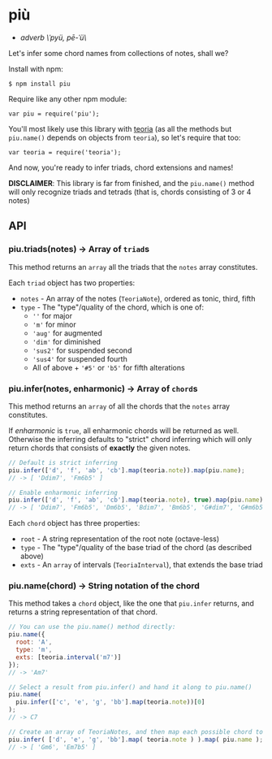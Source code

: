 # più
 - *adverb \\ˈpyü, pē-ˈü\\*

Let's infer some chord names from collections of notes, shall we?

Install with npm:

    $ npm install piu

Require like any other npm module:

    var piu = require('piu');

You'll most likely use this library with [teoria](https://github.com/saebekassebil/teoria)
(as all the methods but `piu.name()` depends on objects from `teoria`),
so let's require that too:

    var teoria = require('teoria');

And now, you're ready to infer triads, chord extensions and names!

**DISCLAIMER**: This library is far from finished, and the `piu.name()` method
will only recognize triads and tetrads (that is, chords consisting of 3 or 4 notes)

## API

### piu.triads(notes) -> Array of `triad`s
This method returns an `array` all the triads that the `notes` array constitutes.

Each `triad` object has two properties:

 - `notes` - An array of the notes (`TeoriaNote`), ordered as tonic, third, fifth
 - `type` - The "type"/quality of the chord, which is one of:
   - `''` for major
   - `'m'` for minor
   - `'aug'` for augmented
   - `'dim'` for diminished
   - `'sus2'` for suspended second
   - `'sus4'` for suspended fourth
   - All of above + `'#5'` or `'b5'` for fifth alterations

### piu.infer(notes, enharmonic) -> Array of `chord`s
This method returns an `array` of all the chords that the `notes` array constitutes.

If *enharmonic* is `true`, all enharmonic chords will be returned as well.
Otherwise the inferring defaults to "strict" chord inferring which will only
return chords that consists of **exactly** the given notes.

```javascript
// Default is strict inferring
piu.infer(['d', 'f', 'ab', 'cb'].map(teoria.note)).map(piu.name);
// -> [ 'Ddim7', 'Fm6b5' ]

// Enable enharmonic inferring
piu.infer(['d', 'f', 'ab', 'cb'].map(teoria.note), true).map(piu.name);
// -> [ 'Ddim7', 'Fm6b5', 'Dm6b5', 'Bdim7', 'Bm6b5', 'G#dim7', 'G#m6b5', ... ]
```

Each `chord` object has three properties:

 - `root` - A string representation of the root note (octave-less)
 - `type` - The "type"/quality of the base triad of the chord (as described above)
 - `exts` - An `array` of intervals (`TeoriaInterval`), that extends the base triad

### piu.name(chord) -> String notation of the chord
This method takes a `chord` object, like the one that `piu.infer` returns, and
returns a string representation of that chord.

```javascript
// You can use the piu.name() method directly:
piu.name({
  root: 'A',
  type: 'm',
  exts: [teoria.interval('m7')]
});
// -> 'Am7'

// Select a result from piu.infer() and hand it along to piu.name()
piu.name(
  piu.infer(['c', 'e', 'g', 'bb'].map(teoria.note))[0]
);
// -> C7

// Create an array of TeoriaNotes, and then map each possible chord to its name:
piu.infer( ['d', 'e', 'g', 'bb'].map( teoria.note ) ).map( piu.name );
// -> [ 'Gm6', 'Em7b5' ]
```
